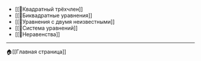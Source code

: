 - [[📒Квадратный трёхчлен]]
- [[📒Биквадратные уравнения]]
- [[📒Уравнения с двумя неизвестными]]
- [[📒Система уравнений]]
- [[📒Неравенства]]
- - -
🏠[[Главная страница]]